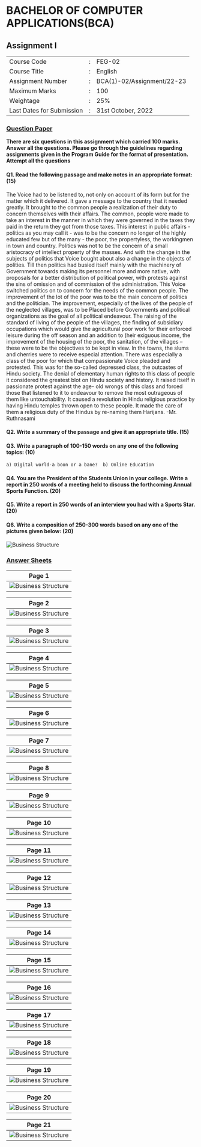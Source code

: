 # BACHELOR OF COMPUTER APPLICATIONS(BCA)
## Assignment I
|  |  |  |
|-------------|-------------|---------|
|Course Code |:| FEG-02 |
|Course Title |:| English | 
|Assignment Number |:| BCA(1)-02/Assignment/22-23|
|Maximum Marks |:| 100|
|Weightage |:| 25%|
|Last Dates for Submission |:| 31st October, 2022|

### <u> **Question Paper** </u> 
**There are six questions in this assignment which carried 100 marks. Answer all the questions. Please go through the guidelines regarding assignments given in the Program Guide for the format of presentation.**
**Attempt all the questions**

#### Q1. Read the following passage and make notes in an appropriate format: (15)
The Voice had to be listened to, not only on account of its form but for the matter which it delivered. It gave a message to the country that it needed greatly. It brought to the common people a realization of their duty to concern themselves with their affairs. The common, people were made to take an interest in the manner in which they were governed in the taxes they paid in the return they got from those taxes. This interest in public affairs - politics as you may call it - was to be the concern no longer of the highly educated few but of the many - the poor, the propertyless, the workingmen in town and country. Politics was not to be the concern of a small aristocracy of intellect property of the masses. And with the change in the subjects of politics that Voice bought about also a change in the objects of polities. Till then politics had busied
itself mainly with the machinery of Government towards making its personnel more and more native, with proposals for a better distribution of political power, with protests against the sins of omission and of commission of the administration. This Voice switched politics on to concern for the needs of the common people. The improvement of the lot of the poor was to be the main concern of politics and the politician. The improvement, especially of the lives of the people of the neglected villages, was to be Placed before Governments and political organizations as the goal of all political endeavour. The raising of the standard of living of the people of the villages, the finding of subsidiary occupations which would give the agricultural
poor work for their enforced leisure during the off season and an addition to (heir exiguous income, the improvement of the housing of the poor, the sanitation, of the villages – these were to be the objectives to be kept in view. In the towns, the slums and cherries were to receive especial attention. There was especially a class of the poor for which that compassionate Voice pleaded and protested. This was for the so-called depressed class, the outcastes of Hindu society. The denial of elementary human rights to this class of people it considered the greatest blot on Hindu society and history. It raised itself in passionate protest against the age- old wrongs of this class and forced those that listened to it to endeavour to remove the most outrageous of them like untouchability. It caused a revolution in Hindu religious practice by having Hindu temples thrown open to these people. It made the care of them a religious duty of the Hindus by re-naming them  Harijans.
    -Mr. Ruthnasami
#### Q2. Write a summary of the passage and give it an appropriate title. (15)
#### Q3. Write a paragraph of 100-150 words on any one of the following topics: (10)
    a) Digital world-a boon or a bane?  b) Online Education
#### Q4. You are the President of the Students Union in your college. Write a report in 250 words of a meeting held to discuss the forthcoming Annual Sports Function. (20)
#### Q5. Write a report in 250 words of an interview you had with a Sports Star. (20)
#### Q6. Write a composition of 250-300 words based on any one of the pictures given below: (20)
![Business Structure](images/picture_composition.png "Image")
### <u> **Answer Sheets** </u>
|Page 1|
|:-----------------------------------------:|
| ![Business Structure](images/Page01.jpg "Page 1")|


|Page 2|
|:--------------------------------------------------:|
| ![Business Structure](images/Page02.jpg "Page 2")|

|Page 3|
|:--------------------------------------------------:|
| ![Business Structure](images/Page03.jpg "Page 3")|

|Page 4|
|:--------------------------------------------------:|
| ![Business Structure](images/Page04.jpg "Page 4")|

|Page 5|
|:--------------------------------------------------:|
| ![Business Structure](images/Page05.jpg "Page 5")|

|Page 6|
|:--------------------------------------------------:|
| ![Business Structure](images/Page06.jpg "Page 6")|

|Page 7|
|:--------------------------------------------------:|
| ![Business Structure](images/Page07.jpg "Page 7")|

|Page 8|
|:--------------------------------------------------:|
| ![Business Structure](images/Page08.jpg "Page 8")|

|Page 9|
|:--------------------------------------------------:|
| ![Business Structure](images/Page09.jpg "Page 9")|


|Page 10|
|:--------------------------------------------------:|
| ![Business Structure](images/Page10.jpg "Page 10")|


|Page 11|
|:--------------------------------------------------:|
| ![Business Structure](images/Page11.jpg "Page 11")|


|Page 12|
|:--------------------------------------------------:|
| ![Business Structure](images/Page12.jpg "Page 12")|


|Page 13|
|:--------------------------------------------------:|
| ![Business Structure](images/Page13.jpg "Page 13")|


|Page 14|
|:--------------------------------------------------:|
| ![Business Structure](images/Page14.jpg "Page 14")|


|Page 15|
|:--------------------------------------------------:|
| ![Business Structure](images/Page15.jpg "Page 15")|


|Page 16|
|:--------------------------------------------------:|
| ![Business Structure](images/Page16.jpg "Page 16")|


|Page 17|
|:--------------------------------------------------:|
| ![Business Structure](images/Page17.jpg "Page 17")|


|Page 18|
|:--------------------------------------------------:|
| ![Business Structure](images/Page18.jpg "Page 18")|


|Page 19|
|:--------------------------------------------------:|
| ![Business Structure](images/Page19.jpg "Page 19")|


|Page 20|
|:--------------------------------------------------:|
| ![Business Structure](images/Page20.jpg "Page 20")|


|Page 21|
|:--------------------------------------------------:|
| ![Business Structure](images/Page21.jpg "Page 21")|